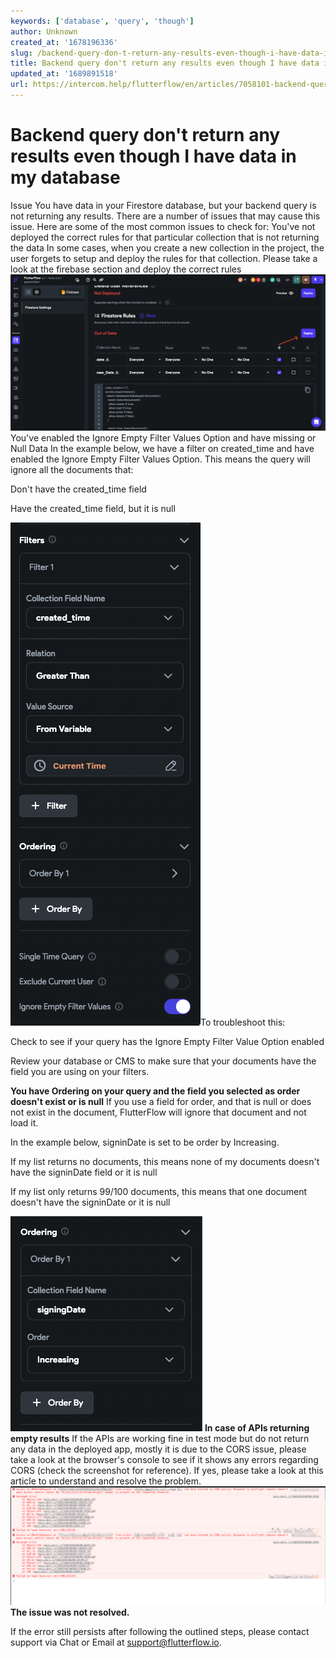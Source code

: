 ```yaml
---
keywords: ['database', 'query', 'though']
author: Unknown
created_at: '1678196336'
slug: /backend-query-don-t-return-any-results-even-though-i-have-data-in-my-database
title: Backend query don't return any results even though I have data in my database
updated_at: '1689891518'
url: https://intercom.help/flutterflow/en/articles/7058101-backend-query-don-t-return-any-results-even-though-i-have-data-in-my-database
---
```

# Backend query don't return any results even though I have data in my database

Issue
You have data in your Firestore database, but your backend query is not returning any results.
There are a number of issues that may cause this issue. Here are some of the most common issues to check for:​
You've not deployed the correct rules for that particular collection that is not returning the data
In some cases, when you create a new collection in the project, the user forgets to setup and deploy the rules for that collection. Please take a look at the firebase section and deploy the correct rules​
![](../assets/20250430121237764753.png)
You've enabled the Ignore Empty Filter Values Option and have missing or Null Data
In the example below, we have a filter on created_time and have enabled the Ignore Empty Filter Values Option. This means the query will ignore all the documents that:

Don't have the created_time field 

Have the created_time field, but it is null

![](../assets/20250430121238081846.png)To troubleshoot this:

Check to see if your query has the Ignore Empty Filter Value Option enabled

Review your database or CMS to make sure that your documents have the field you are using on your filters.

**You have Ordering on your query and the field you selected as order doesn't exist or is null**
If you use a field for order, and that is null or does not exist in the document, FlutterFlow will ignore that document and not load it.

In the example below, signinDate is set to be order by Increasing. 

If my list returns no documents, this means none of my documents doesn't have the signinDate field or it is null

If my list only returns 99/100 documents, this means that one document doesn't have the signinDate or it is null

![](../assets/20250430121238384085.png)
**In case of APIs returning empty results**
If the APIs are working fine in test mode but do not return any data in the deployed app, mostly it is due to the CORS issue, please take a look at the browser's console to see if it shows any errors regarding CORS (check the screenshot for reference). If yes, please take a look at this article to understand and resolve the problem.​
![](../assets/20250430121238656194.png)**The issue was not resolved.**

If the error still persists after following the outlined steps, please contact support via Chat or Email at support@flutterflow.io.

